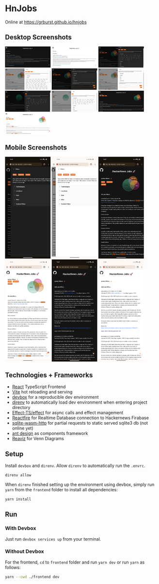 # HnJobs

Online at https://grburst.github.io/hnjobs

## Desktop Screenshots

<p float="left">
<img src="https://github.com/grburst/hnjobs/blob/main/doc/assets/screenshots/HackerNews_Jobs-grburst.github.io-startpage_dm.png?raw=true" alt="startpage dark mode" width="150px" />
 <img src="https://github.com/grburst/hnjobs/blob/main/doc/assets/screenshots/HackerNews_Jobs-grburst.github.io-startpage_lm.png?raw=true" alt="startpage light mode" width="150px" />
 <img src="https://github.com/grburst/hnjobs/blob/main/doc/assets/screenshots/HackerNews_Jobs-grburst.github.io-3_active_filters_dm.png?raw=true" alt="3 active filters in dark mode" width="150px" />
 <img src="https://github.com/grburst/hnjobs/blob/main/doc/assets/screenshots/HackerNews_Jobs-grburst.github.io-3_active_filters_lm.png?raw=true" alt="3 active filters in light mode" width="150px" />
 <img src="https://github.com/grburst/hnjobs/blob/main/doc/assets/screenshots/HackerNews_Jobs-grburst.github.io-custom_filters_dm.png?raw=true" alt="custom filters in dark mode" width="150px" />
 <img src="https://github.com/grburst/hnjobs/blob/main/doc/assets/screenshots/HackerNews_Jobs-grburst.github.io-custom_filters_lm.png?raw=true" alt="custom filters in light mode" width="150px" />
 <img src="https://github.com/grburst/hnjobs/blob/main/doc/assets/screenshots/HackerNews_Jobs-grburst.github.io-single_filter_dm.png?raw=true" alt="single filter active in dark mode" width="150px" />
 <img src="https://github.com/grburst/hnjobs/blob/main/doc/assets/screenshots/HackerNews_Jobs-grburst.github.io-single_filter_lm.png?raw=true" alt="single filter active in light mode" width="150px" />
 <img src="https://github.com/grburst/hnjobs/blob/main/doc/assets/screenshots/HackerNews_Jobs-grburst.github.io-3_active_filters_startpage_dm.png?raw=true" alt="3 active filters startpage view in dark mode" width="150px" />
 <img src="https://github.com/grburst/hnjobs/blob/main/doc/assets/screenshots/HackerNews_Jobs-grburst.github.io-3_active_filters_startpage_lm.png?raw=true" alt="3 active filters startpage view in light mode" width="150px" />
</p>

## Mobile Screenshots

<p float="left">
 <img src="https://github.com/grburst/hnjobs/blob/main/doc/assets/screenshots/mobile_3filters_dm.png?raw=true" alt="mobile 3 filters active in dark mode" width="150px" />
 <img src="https://github.com/grburst/hnjobs/blob/main/doc/assets/screenshots/mobile_3filters_lm.png?raw=true" alt="mobile 3 filters active in light mode" width="150px" />
 <img src="https://github.com/grburst/hnjobs/blob/main/doc/assets/screenshots/mobile_3filters-startpage_dm.png?raw=true" alt="mobile 3 filters startpage view in dark mode" width="150px" />
 <img src="https://github.com/grburst/hnjobs/blob/main/doc/assets/screenshots/mobile_3filters-startpage_lm.png?raw=true" alt="mobile 3 filters startpage view in light mode" width="150px" />
 <img src="https://github.com/grburst/hnjobs/blob/main/doc/assets/screenshots/mobile_startpage_dm.png?raw=true" alt="mobile startpage dark mode" width="150px" />
 <img src="https://github.com/grburst/hnjobs/blob/main/doc/assets/screenshots/mobile_startpage_lm.png?raw=true" alt="mobile startpage light mode" width="150px" />
</p>


## Technologies + Frameworks

- [React](https://react.dev/) TypeScript Frontend
- [Vite](https://vitejs.dev/) hot reloading and serving
- [devbox](https://github.com/jetify-com/devbox) for a reproducible dev environment
- [direnv](https://github.com/direnv/direnv) to automatically load dev environment when entering project directory
- [Effect-TS/effect](https://github.com/Effect-TS/effect) for async calls and effect management
- [Reactfire](https://github.com/FirebaseExtended/reactfire/blob/main/docs/quickstart.md) for Realtime Database connection to Hackernews Firabase
- [sqlite-wasm-http](https://github.com/mmomtchev/sqlite-wasm-http#readme) for partial requests to static served sqlite3 db (not online yet)
- [ant design](https://github.com/ant-design/ant-design) as components framework
- [Reaviz](https://github.com/reaviz/reaviz) for Venn Diagrams

## Setup

Install `devbox` and `direnv`.
Allow `direnv` to automatically run the `.envrc`.

```bash
direnv allow
```

When `direnv` finished setting up the environment using devbox, simply run `yarn` from the `frontend` folder to install all dependencies:
```bash
yarn install
```

## Run

### With Devbox
Just run `devbox services up` from your terminal.

### Without Devbox

For the frontend, `cd` to `frontend` folder and run `yarn dev` or run `yarn` as follows:
```bash
yarn --cwd ./frontend dev
```
